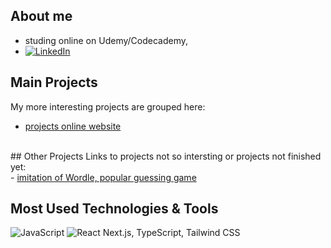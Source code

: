 ## About me
- studing online on Udemy/Codecademy, 
- [![LinkedIn][linkedin-shield]][linkedin-url]

## Main Projects
My more interesting projects are grouped here:
<br/>
- <a href="https://spatulatom.github.io/projects-online/" target="_blank"> projects online website</a>
<br/>
## Other Projects
Links to  projects not so intersting  or projects not finished yet:
<br/>
- <a href="https://github.com/spatulatom/nextjs-wordle-new-york-times-game#readme" target="_blank"> imitation of Wordle, popular guessing game </a>
   


## Most Used Technologies & Tools
![JavaScript](https://img.shields.io/badge/-JavaScript-black?style=flat-square&logo=javascript)
![React](https://img.shields.io/badge/-React-black?style=flat-square&logo=react)
Next.js, TypeScript, Tailwind CSS


<!-- MARKDOWN LINKS & IMAGES -->

[linkedin-shield]: https://img.shields.io/badge/-LinkedIn-black.svg?style=for-the-badge&logo=linkedin&colorB=555
[linkedin-url]: https://www.linkedin.com/in/tomasz-s-069249244/
